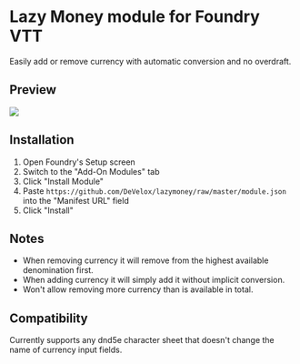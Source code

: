 # Lazy Money module for Foundry VTT
Easily add or remove currency with automatic conversion and no overdraft.
## Preview
![](https://i.imgur.com/P8z4HEP.gif)
## Installation
1. Open Foundry's Setup screen
2. Switch to the "Add-On Modules" tab
3. Click "Install Module"
4. Paste `https://github.com/DeVelox/lazymoney/raw/master/module.json` into the "Manifest URL" field
5. Click "Install"
## Notes
- When removing currency it will remove from the highest available denomination first.
- When adding currency it will simply add it without implicit conversion.
- Won't allow removing more currency than is available in total.
## Compatibility
Currently supports any dnd5e character sheet that doesn't change the name of currency input fields.
